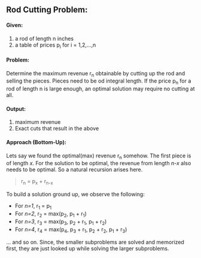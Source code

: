 <h2>Rod Cutting Problem:</h2>
<span>
	<h4>Given:</h4>
	<ol>
		<li>a rod of length n inches</li>
		<li>a table of prices p<sub>i</sub> for i = 1,2,...,n</li>
	</ol> 
</span>
<span>
	<h4>Problem:</h4>
	Determine the maximum revenue r<sub>n</sub> obtainable by cutting up the rod and selling the pieces. Pieces need to be od integral length.
	If the price p<sub>n</sub> for a rod of length n is large enough, an optimal solution may require no cutting at all.
</span>
<span>
	<h4>Output:</h4>
	<ol>
		<li>maximum revenue</li>
		<li>Exact cuts that result in the above</li>
	</ol>
</span>
<span>
	<h4>Approach (Bottom-Up):</h4>
	Lets say we found the optimal(max) revenue r<sub>n</sub> somehow. The first piece is of length <i>x</i>. For the solution to be optimal, the revenue from length <i>n-x</i> also needs to be optimal. So a natural recursion arises here.
	<blockquote>
		r<sub>n</sub> = p<sub>x</sub> + r<sub>n-x</sub>
	</blockquote>
	To build a solution ground up, we observe the following:
	<ul>
		<li>For <i>n=1</i>, r<sub>1</sub> = p<sub>1</sub></li>
		<li>For <i>n=2</i>, r<sub>2</sub> = max(p<sub>2</sub>, p<sub>1</sub> + r<sub>1</sub>)</li>
		<li>For <i>n=3</i>, r<sub>3</sub> = max(p<sub>3</sub>, p<sub>2</sub> + r<sub>1</sub>, p<sub>1</sub> + r<sub>2</sub>) </li>
		<li>For <i>n=4</i>, r<sub>4</sub> = max(p<sub>4</sub>, p<sub>3</sub> + r<sub>1</sub>, p<sub>2</sub> + r<sub>2</sub>, p<sub>1</sub> + r<sub>3</sub>) </li>
	</ul>
	... and so on.
	Since, the smaller subproblems are solved and memorized first, they are just looked up while solving the larger subproblems.
</span>